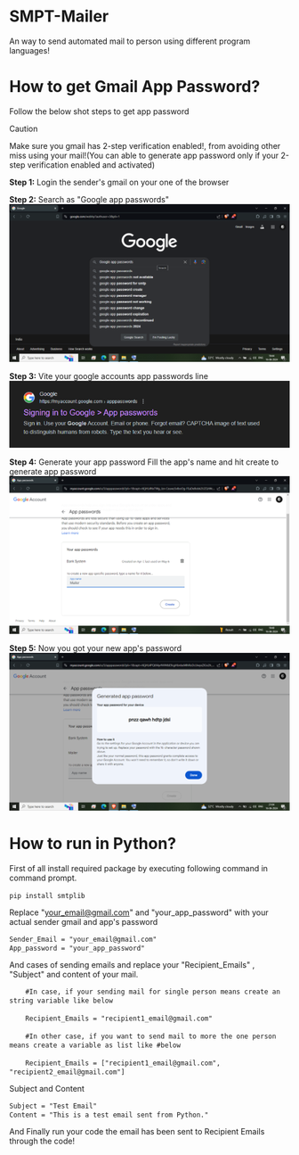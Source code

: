 # SMPT-Mailer
An way to send automated mail to person using different program languages!


# How to get Gmail App Password?
Follow the below shot steps to get app password

> [!CAUTION] 
> Make sure you gmail has 2-step verification enabled!, from avoiding other miss using your mail!(You can able to generate app password only if your 2-step verification enabled and activated)

**Step 1:** Login the sender's gmail on your one of the browser


**Step 2:** Search as "Google app passwords"
![alt text](image.png)


**Step 3:** Vite your google accounts app passwords line
![alt text](image-1.png)


**Step 4:** Generate your app password
Fill the app's name and hit create to generate app password
![alt text](image-2.png)


**Step 5:** Now you got your new app's password 
![alt text](image-3.png)

# How to run in Python?

First of all install required package by executing following command in command prompt.

```pip install smtplib```

Replace "your_email@gmail.com" and "your_app_password" with your actual sender gmail and app's password

```
Sender_Email = "your_email@gmail.com"
App_password = "your_app_password"
```
And cases of sending emails and replace your "Recipient_Emails" , "Subject" and content of your mail.


```
    #In case, if your sending mail for single person means create an string variable like below

    Recipient_Emails = "recipient1_email@gmail.com"

    #In other case, if you want to send mail to more the one person means create a variable as list like #below

    Recipient_Emails = ["recipient1_email@gmail.com", "recipient2_email@gmail.com"]
```

Subject and Content

```
Subject = "Test Email"
Content = "This is a test email sent from Python."
```

And Finally run your code the email has been sent to Recipient Emails through the code!
